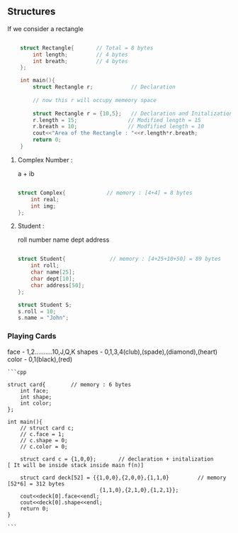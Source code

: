 ## Structures

If we consider a rectangle 

```cpp

    struct Rectangle{       // Total = 8 bytes
        int length;         // 4 bytes
        int breath;         // 4 bytes
    };

    int main(){
        struct Rectangle r;            // Declaration                    
        
        // now this r will occupy memeory space
        
        struct Rectangle r = {10,5};   // Declaration and Initalization
        r.length = 15;                // Modified length = 15
        r.breath = 10;                // Modfified length = 10
        cout<<"Area of the Rectangle : "<<r.length*r.breath;
        return 0;
    }

``` 

1. Complex Number :

    a + ib 

    ```cpp

    struct Complex{             // memory : [4+4] = 8 bytes
        int real;
        int img;
    };

    ```
2. Student :

    roll number
    name
    dept
    address

    ```cpp

    struct Student{              // memory : [4+25+10+50] = 89 bytes
        int roll;
        char name[25];
        char dept[10];
        char address[50];
    };

    struct Student S;
    s.roll = 10;
    s.name = "John";

    ```

###  Playing Cards

face - 1,2..........10,J,Q,K
shapes - 0,1,3,4(club),(spade),(diamond),(heart)
color - 0,1(black),(red)


    ```cpp
    
    struct card{        // memory : 6 bytes
        int face;
        int shape;
        int color;
    };

    int main(){
        // struct card c;
        // c.face = 1;
        // c.shape = 0;
        // c.color = 0;

        struct card c = {1,0,0};       // declaration + initalization      [ It will be inside stack inside main f(n)]

        struct card deck[52] = {{1,0,0},{2,0,0},{1,1,0}         // memory [52*6] = 312 bytes
                                 {1,1,0},{2,1,0},{1,2,1}};      
        cout<<deck[0].face<<endl;
        cout<<deck[0].shape<<endl;
        return 0;
    }

    ```